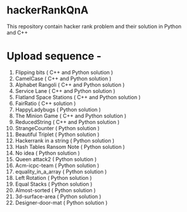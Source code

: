 # hackerRankQnA
This repository contain hacker rank problem and their solution in Python and C++ 


# Upload sequence -
  01. Flipping bits            ( C++ and Python solution )
  02. CamelCase                ( C++ and Python solution )
  03. Alphabet Rangoli         ( C++ and Python solution )
  04. Service Lane             ( C++ and Python solution )
  05. Flatland Space Stations  ( C++ and Python solution )
  06. FairRatio                ( C++ solution )
  07. HappyLadybugs            ( Python solution )
  08. The Minion Game          ( C++ and Python solution )
  09. ReducedString            ( C++ and Python solution )
  10. StrangeCounter           ( Python solution )
  11. Beautiful Triplet        ( Python solution )
  12. Hackerrank in a string   ( Python solution )
  13. Hash Tables Ransom Note  ( Python solution )
  14. No idea                  ( Python solution )
  15. Queen attack2            ( Python solution )
  16. Acm-icpc-team            ( Python solution )
  17. equality_in_a_array      ( Python solution )
  18. Left Rotation            ( Python solution )
  19. Equal Stacks             ( Python solution )
  20. Almost-sorted            ( Python solution )
  21. 3d-surface-area          ( Python solution )
  22. Designer-door-mat        ( Python solution )
